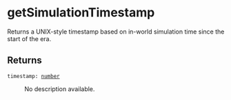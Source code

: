 # getSimulationTimestamp

Returns a UNIX-style timestamp based on in-world simulation time since the start of the era.

## Returns

<dl class="describe">
<dt><code class="descname">timestamp: <a href="https://mwse.readthedocs.io/en/latest/lua/type/number.html">number</a></code></dt>
<dd>

No description available.

</dd>
</dl>
